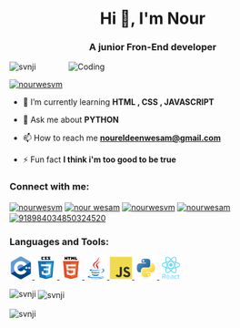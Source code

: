 <h1 align="center">Hi 👋, I'm Nour</h1>
<h3 align="center">A junior Fron-End developer</h3>
<img align="right" alt="Coding" width="400" src="https://images-wixmp-ed30a86b8c4ca887773594c2.wixmp.com/f/db1148ed-4d5a-4121-b0ee-a6f23129042e/d7n21js-e0609967-5138-45cf-b0f6-7e3788dd0092.gif?token=eyJ0eXAiOiJKV1QiLCJhbGciOiJIUzI1NiJ9.eyJzdWIiOiJ1cm46YXBwOjdlMGQxODg5ODIyNjQzNzNhNWYwZDQxNWVhMGQyNmUwIiwiaXNzIjoidXJuOmFwcDo3ZTBkMTg4OTgyMjY0MzczYTVmMGQ0MTVlYTBkMjZlMCIsIm9iaiI6W1t7InBhdGgiOiJcL2ZcL2RiMTE0OGVkLTRkNWEtNDEyMS1iMGVlLWE2ZjIzMTI5MDQyZVwvZDduMjFqcy1lMDYwOTk2Ny01MTM4LTQ1Y2YtYjBmNi03ZTM3ODhkZDAwOTIuZ2lmIn1dXSwiYXVkIjpbInVybjpzZXJ2aWNlOmZpbGUuZG93bmxvYWQiXX0.lHL8F6-drMgxmcfStuGOJnF2saB3RYwcND5ziorbpMs">

<p align="left"> <img src="https://komarev.com/ghpvc/?username=svnji&label=Profile%20views&color=0e75b6&style=flat" alt="svnji" /> </p>

<p align="left"> <a href="https://twitter.com/nourwesvm" target="blank"><img src="https://img.shields.io/twitter/follow/nourwesvm?logo=twitter&style=for-the-badge" alt="nourwesvm" /></a> </p>

- 🌱 I’m currently learning **HTML , CSS , JAVASCRIPT**

- 💬 Ask me about **PYTHON**

- 📫 How to reach me **noureldeenwesam@gmail.com**

- ⚡ Fun fact **I think i'm too good to be true**

<h3 align="left">Connect with me:</h3>
<p align="left">
<a href="https://twitter.com/nourwesvm" target="blank"><img align="center" src="https://raw.githubusercontent.com/rahuldkjain/github-profile-readme-generator/master/src/images/icons/Social/twitter.svg" alt="nourwesvm" height="30" width="40" /></a>
<a href="https://fb.com/nour wesam" target="blank"><img align="center" src="https://raw.githubusercontent.com/rahuldkjain/github-profile-readme-generator/master/src/images/icons/Social/facebook.svg" alt="nour wesam" height="30" width="40" /></a>
<a href="https://instagram.com/nourwesvm" target="blank"><img align="center" src="https://raw.githubusercontent.com/rahuldkjain/github-profile-readme-generator/master/src/images/icons/Social/instagram.svg" alt="nourwesvm" height="30" width="40" /></a>
<a href="https://codeforces.com/profile/nourwesam" target="blank"><img align="center" src="https://raw.githubusercontent.com/rahuldkjain/github-profile-readme-generator/master/src/images/icons/Social/codeforces.svg" alt="nourwesam" height="30" width="40" /></a>
<a href="https://discord.gg/918984034850324520" target="blank"><img align="center" src="https://raw.githubusercontent.com/rahuldkjain/github-profile-readme-generator/master/src/images/icons/Social/discord.svg" alt="918984034850324520" height="30" width="40" /></a>
</p>

<h3 align="left">Languages and Tools:</h3>
<p align="left"> <a href="https://www.w3schools.com/cpp/" target="_blank" rel="noreferrer"> <img src="https://raw.githubusercontent.com/devicons/devicon/master/icons/cplusplus/cplusplus-original.svg" alt="cplusplus" width="40" height="40"/> </a> <a href="https://www.w3schools.com/css/" target="_blank" rel="noreferrer"> <img src="https://raw.githubusercontent.com/devicons/devicon/master/icons/css3/css3-original-wordmark.svg" alt="css3" width="40" height="40"/> </a> <a href="https://www.w3.org/html/" target="_blank" rel="noreferrer"> <img src="https://raw.githubusercontent.com/devicons/devicon/master/icons/html5/html5-original-wordmark.svg" alt="html5" width="40" height="40"/> </a> <a href="https://www.java.com" target="_blank" rel="noreferrer"> <img src="https://raw.githubusercontent.com/devicons/devicon/master/icons/java/java-original.svg" alt="java" width="40" height="40"/> </a> <a href="https://developer.mozilla.org/en-US/docs/Web/JavaScript" target="_blank" rel="noreferrer"> <img src="https://raw.githubusercontent.com/devicons/devicon/master/icons/javascript/javascript-original.svg" alt="javascript" width="40" height="40"/> </a> <a href="https://www.python.org" target="_blank" rel="noreferrer"> <img src="https://raw.githubusercontent.com/devicons/devicon/master/icons/python/python-original.svg" alt="python" width="40" height="40"/> </a> <a href="https://reactjs.org/" target="_blank" rel="noreferrer"> <img src="https://raw.githubusercontent.com/devicons/devicon/master/icons/react/react-original-wordmark.svg" alt="react" width="40" height="40"/> </a> </p>

<p><img align="left" src="https://github-readme-stats.vercel.app/api/top-langs?username=svnji&show_icons=true&locale=en&layout=compact" alt="svnji" /></p>

<p>&nbsp;<img align="center" src="https://github-readme-stats.vercel.app/api?username=svnji&show_icons=true&locale=en" alt="svnji" /></p>

<p><img align="center" src="https://github-readme-streak-stats.herokuapp.com/?user=svnji&" alt="svnji" /></p>

